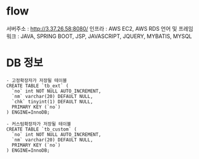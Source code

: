 # flow
서버주소 : http://3.37.26.58:8080/
인프라 : AWS EC2, AWS RDS
언어 및 프레임워크 : JAVA, SPRING BOOT, JSP, JAVASCRIPT, JQUERY, MYBATIS, MYSQL

# DB 정보
```
- 고정확장자가 저장될 테이블
CREATE TABLE `tb_ext` (
  `no` int NOT NULL AUTO_INCREMENT,
  `nm` varchar(20) DEFAULT NULL,
  `chk` tinyint(1) DEFAULT NULL,
  PRIMARY KEY (`no`)
) ENGINE=InnoDB;

- 커스텀확장자가 저장될 테이블
CREATE TABLE `tb_custom` (
  `no` int NOT NULL AUTO_INCREMENT,
  `nm` varchar(20) DEFAULT NULL,
  PRIMARY KEY (`no`)
) ENGINE=InnoDB;

```
